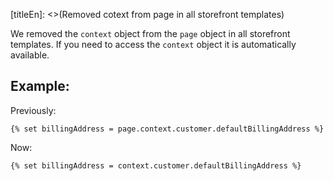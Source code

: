 [titleEn]: <>(Removed cotext from page in all storefront templates)

We removed the `context` object from the `page` object in all storefront templates.
If you need to access the `context` object it is automatically available.

## Example:

Previously:
```
{% set billingAddress = page.context.customer.defaultBillingAddress %}
```

Now:
```
{% set billingAddress = context.customer.defaultBillingAddress %}
```